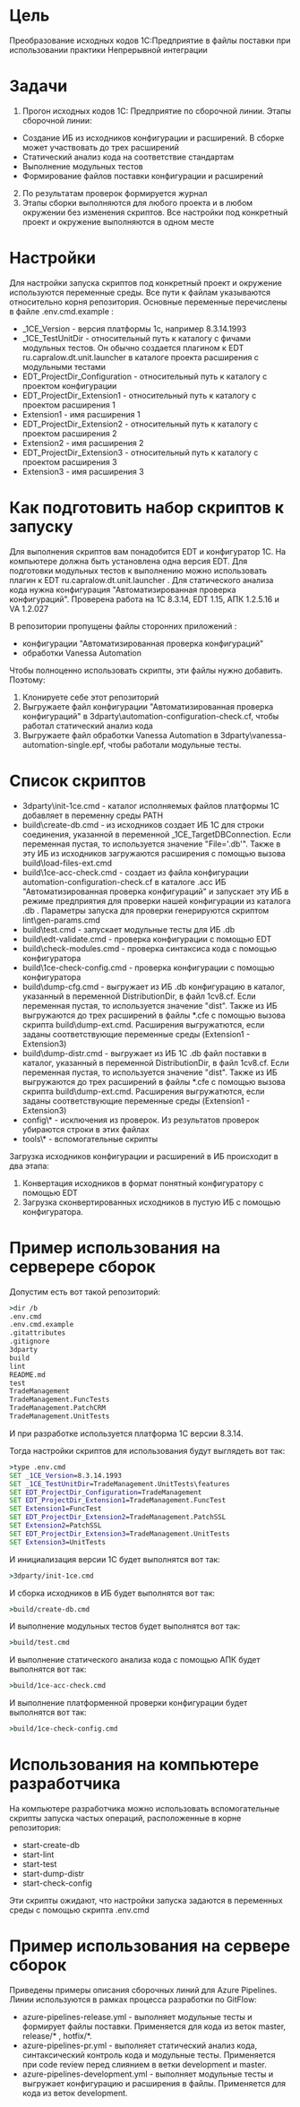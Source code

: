 # Цель
Преобразование исходных кодов 1С:Предприятие в файлы поставки при использовании практики Непрерывной интеграции
# Задачи
1. Прогон исходных кодов 1С: Предприятие по сборочной линии. Этапы сборочной линии:
  * Создание ИБ из исходников конфигурации и расширений. В сборке может участвовать до трех расширений
  * Статический анализ кода на соответствие стандартам
  * Выполнение модульных тестов
  * Формирование файлов поставки конфигурации и расширений
2. По результатам проверок формируется журнал
3. Этапы сборки выполняются для любого проекта и в любом окружении без изменения скриптов. Все настройки под конкретный проект и окружение выполняются в одном месте

# Настройки
Для настройки запуска скриптов под конкретный проект и окружение используются переменные среды. Все пути к файлам указываются относительно корня репозитория. Основные переменные перечислены в файле .env.cmd.example :
* _1CE_Version - версия платформы 1с, например 8.3.14.1993
* _1CE_TestUnitDir - относительный путь к каталогу с фичами модульных тестов. Он обычно создается плагином к EDT ru.capralow.dt.unit.launcher в каталоге проекта расширения с модульными тестами
* EDT_ProjectDir_Configuration - относительный путь к каталогу с проектом конфигурации
* EDT_ProjectDir_Extension1 - относительный путь к каталогу с проектом расширения 1
* Extension1 - имя расширения 1
* EDT_ProjectDir_Extension2 - относительный путь к каталогу с проектом расширения 2
* Extension2 - имя расширения 2
* EDT_ProjectDir_Extension3  - относительный путь к каталогу с проектом расширения 3
* Extension3 - имя расширения 3

# Как подготовить набор скриптов к запуску
Для выполнения скриптов вам понадобится EDT и конфигуратор 1С. На компьютере должна быть установлена одна версия EDT. Для подготовки модульных тестов к выполнению можно использовать плагин к EDT ru.capralow.dt.unit.launcher . Для статического анализа кода нужна конфигурация "Автоматизированная проверка конфигураций". Проверена работа на 1C 8.3.14, EDT 1.15, АПК 1.2.5.16 и VA 1.2.027

В репозитории пропущены файлы сторонних приложений : 
* конфигурации "Автоматизированная проверка конфигураций"
* обработки Vanessa Automation

Чтобы полноценно использовать скрипты, эти файлы нужно добавить. Поэтому: 
1. Клонируете себе этот репозиторий
2. Выгружаете файл конфигурации "Автоматизированная проверка конфигураций" в 3dparty\automation-configuration-check.cf, чтобы работал статический анализ кода
3. Выгружаете файл обработки Vanessa Automation в 3dparty\vanessa-automation-single.epf, чтобы работали модульные тесты.

# Список скриптов
* 3dparty\init-1ce.cmd - каталог исполняемых файлов платформы 1С добавляет в переменну среды PATH 
* build\create-db.cmd - из исходников создает ИБ 1С для строки соединения, указанной в переменной _1CE_TargetDBConnection. Если переменная пустая, то используется значение "File='.db'". Также в эту ИБ из исходников загружаются расширения с помощью вызова build\load-files-ext.cmd
* build\1ce-acc-check.cmd - создает из файла конфигурации automation-configuration-check.cf в каталоге .acc ИБ "Автоматизированная проверка конфигураций" и запускает эту ИБ в режиме предприятия для проверки нашей конфигурации из каталога .db . Параметры запуска для проверки генерируются скриптом lint\gen-params.cmd
* build\test.cmd - запускает модульные тесты для ИБ .db
* build\edt-validate.cmd - проверка конфигурации с помощью EDT
* build\check-modules.cmd - проверка синтаксиса кода с помощью конфигуратора
* build\1ce-check-config.cmd - проверка конфигурации с помощью конфигуратора
* build\dump-cfg.cmd - выгружает из ИБ .db конфигурацию в каталог, указанный в переменной DistributionDir, в файл 1cv8.cf.  Если переменная пустая, то используется значение "dist". Также из ИБ выгружаются до трех расширений в файлы *.cfe с помощью вызова скрипта build\dump-ext.cmd. Расширения выгружатются, если заданы соответствующие переменные среды (Extension1 - Extension3)
* build\dump-distr.cmd - выгружает из ИБ 1С .db файл поставки в каталог, указанный в переменной DistributionDir, в файл 1cv8.cf.  Если переменная пустая, то используется значение "dist". Также из ИБ выгружаются до трех расширений в файлы *.cfe с помощью вызова скрипта build\dump-ext.cmd. Расширения выгружатются, если заданы соответствующие переменные среды (Extension1 - Extension3)
* config\\* - исключения из проверок. Из результатов проверок убираются строки в этих файлах
* tools\\* - вспомогательные скрипты 

Загрузка исходников конфигурации и расширений в ИБ происходит в два этапа:
1. Конвертация исходников в формат понятный конфигуратору с помощью EDT
2. Загрузка сконвертированных исходников в пустую ИБ с помощью конфигуратора.

# Пример использования на серверере сборок
Допустим есть вот такой репозиторий:
``` cmd
>dir /b
.env.cmd 
.env.cmd.example 
.gitattributes
.gitignore
3dparty
build
lint
README.md
test
TradeManagement
TradeManagement.FuncTests
TradeManagement.PatchCRM
TradeManagement.UnitTests
```
И при разработке используется платформа 1С версии 8.3.14. 

Тогда настройки скриптов для использования будут выглядеть вот так:
``` cmd
>type .env.cmd
SET _1CE_Version=8.3.14.1993
SET _1CE_TestUnitDir=TradeManagement.UnitTests\features
SET EDT_ProjectDir_Configuration=TradeManagement
SET EDT_ProjectDir_Extension1=TradeManagement.FuncTest
SET Extension1=FuncTest
SET EDT_ProjectDir_Extension2=TradeManagement.PatchSSL
SET Extension2=PatchSSL
SET EDT_ProjectDir_Extension3=TradeManagement.UnitTests
SET Extension3=UnitTests
```
И инициализация версии 1С будет выполнятся вот так:
``` cmd
>3dparty/init-1ce.cmd
```
И сборка исходников в ИБ будет выполнятся вот так:
``` cmd
>build/create-db.cmd
```
И выполнение модульных тестов будет выполнятся вот так:
``` cmd
>build/test.cmd
```
И выполнение статического анализа кода с помощью АПК будет выполнятся вот так:
``` cmd
>build/1ce-acc-check.cmd
```
И выполнение платформенной проверки конфигурации будет выполнятся вот так:
``` cmd
>build/1ce-check-config.cmd
```
# Использования на компьютере разработчика
На компьютере разработчика можно использовать вспомогательные скрипты запуска частых операций, расположенные в корне репозитория: 
* start-create-db
* start-lint
* start-test
* start-dump-distr
* start-check-config

Эти скрипты ожидают, что настройки запуска задаются в переменных среды с помощью скрипта .env.cmd

# Пример использования на сервере сборок
Приведены примеры описания сборочных линий для Azure Pipelines. Линии используются в рамках процесса разработки по GitFlow: 
* azure-pipelines-release.yml - выполняет модульные тесты и формирует файлы поставки. Применяется для кода из веток master, release/* , hotfix/*.
* azure-pipelines-pr.yml - выполняет статический анализ кода, синтаксический контроль кода и модульные тесты. Применяется при code review перед слиянием в ветки development и master.
* azure-pipelines-development.yml - выполняет модульные тесты и выгружает конфигурацию и расширения в файлы. Применяется для кода из веток development.
